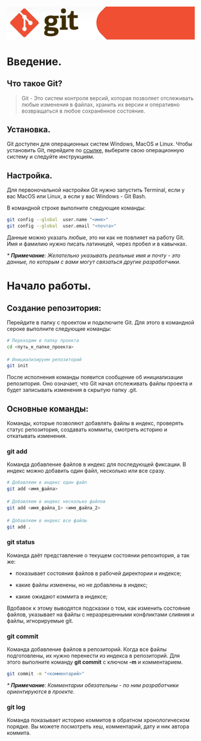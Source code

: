 ![Git Logo](./logo.jpg)

# Введение.

## Что такое Git?

> Git - Это систем контроля версий, которая позволяет отслеживать любые изменения в файлах, хранить их версии и оперативно возвращаться в любое сохранённое состояние.

## Установка.

Git доступен для операционных систем Windows, MacOS и Linux. Чтобы установить Git, перейдите по [ссылке](https://git-scm.com/downloads), выберите свою операционную систему и следуйте инструкциям.

## Настройка.

Для первоночальной настройки Git нужно запустить Terminal, если у вас MacOS или Linux, а eсли у вас Windows - Git Bash.

В командной строке выполните следующие команды:

```sh
git config --global  user.name "<имя>"
git config --global  user.email "<почта>"
```
Данные можно указать любые, это ни как не повлияет на работу Git. Имя и фамилию нужно писать латиницей, через пробел и в кавычках.

*\* **Примечание**: Желательно указывать реальные имя и почту - это данные, по которым с вами могут связаться другие разработчики.*

# Начало работы.

## Создание репозитория:

Перейдите в папку с проектом и подключите Git. Для этого в командной сероке выполните следующие команды:

```sh
# Переходим в папку проекта
cd <путь_к_папке_проекта>

# Инициализируем репозиторий
git init
```

После исполнения команды появится сообщение об инициализации репозитория. Оно означает, что Git начал отслеживать файлы проекта и будет записывать изменения в скрытую папку .git.

## Основные команды:

Команды, которые позволяют добавлять файлы в индекс, проверять статус репозитория, создавать коммиты, смотреть историю и откатывать изменения.

### git add

Команда добавление файлов в индекс для последующей фиксации. В индекс можно добавить один файл, несколько или все сразу.

```sh
# Добавляем в индекс один файл
git add <имя_файла>

# Добавляем в индекс несколько файлов 
git add <имя_файла_1> <имя_файла_2>

# Добавляем в индекс все файлы 
git add .
```

### git status

Команда даёт представление о текущем состоянии репозитория, а так же:

- показывает состояния файлов в рабочей директории и индексе;

+ какие файлы изменены, но не добавлены в индекс;

* какие ожидают коммита в индексе;

Вдобавок к этому выводятся подсказки о том, как изменить состояние файлов, указывает на файлы с неразрешенными конфликтами слияния и
файлы, игнорируемые git.

### git commit

Команда добавление файлов в репозиторий.
Когда все файлы подготовлены, их нужно перенести из индекса в репозиторий. Для этого выполните команду **git commit** с ключом **-m** и комментарием.

```sh
git commit -m "<комментарий>"
```
*\* **Примечание**: Комментарии обязательны - по ним разработчики ориентируются в проекте.*

### git log

Команда показывает историю коммитов в обратном хронологическом порядке. Вы можете посмотреть хеш, комментарий, дату и ник автора коммита.